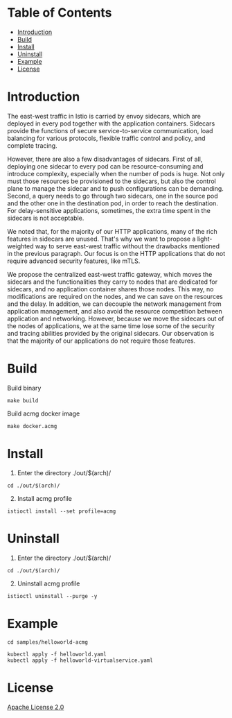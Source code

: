 # Table of Contents

- [Introduction](#introduction)
- [Build](#build)
- [Install](#install)
- [Uninstall](#uninstall)
- [Example](#example)
- [License](#license)

# Introduction
The east-west traffic in Istio is carried by envoy sidecars, which are deployed in every pod together with the application containers. Sidecars provide the functions of secure service-to-service communication, load balancing for various protocols, flexible traffic control and policy, and complete tracing.

However, there are also a few disadvantages of sidecars. First of all, deploying one sidecar to every pod can be resource-consuming and introduce complexity, especially when the number of pods is huge. Not only must those resources be provisioned to the sidecars, but also the control plane to manage the sidecar and to push configurations can be demanding. Second, a query needs to go through two sidecars, one in the source pod and the other one in the destination pod,  in order to reach the destination. For delay-sensitive applications, sometimes, the extra time spent in the sidecars is not acceptable.

We noted that, for the majority of our HTTP applications, many of the rich features in sidecars are unused. That's why we want to propose a light-weighted way to serve east-west traffic without the drawbacks mentioned in the previous paragraph. Our focus is on the HTTP applications that do not require advanced security features, like mTLS.

We propose the centralized east-west traffic gateway, which moves the sidecars and the functionalities they carry to nodes that are dedicated for sidecars, and no application container shares those nodes. This way, no modifications are required on the nodes, and we can save on the resources and the delay. In addition, we can decouple the network management from application management,  and also avoid the resource competition between application and networking. However, because we move the sidecars out of the nodes of applications, we at the same time lose some of the security and tracing abilities provided by the original sidecars. Our observation is that the majority of our applications do not require those features.

# Build

Build binary
```
make build
```
Build acmg docker image
```
make docker.acmg
```

# Install

1. Enter the directory ./out/$(arch)/
```
cd ./out/$(arch)/
```

2. Install acmg profile
```
istioctl install --set profile=acmg
```

# Uninstall

1. Enter the directory ./out/$(arch)/
```
cd ./out/$(arch)/
```

2. Uninstall acmg profile
```
istioctl uninstall --purge -y
```

# Example
```
cd samples/helloworld-acmg
```
```
kubectl apply -f helloworld.yaml
kubectl apply -f helloworld-virtualservice.yaml
```

# License
[Apache License 2.0](./LICENSE)

